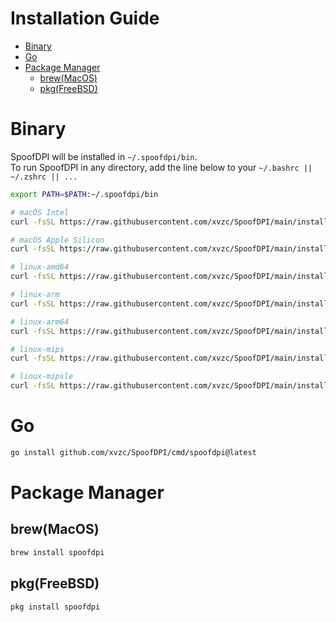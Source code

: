 # Installation Guide
<!--ts-->
   * [Binary](#binary)
   * [Go](#go)
   * [Package Manager](#package-manager)
      * [brew(MacOS)](#brew(MacOS))
      * [pkg(FreeBSD)](#pkg(freebsd))
<!--te-->

# Binary
SpoofDPI will be installed in `~/.spoofdpi/bin`.  
To run SpoofDPI in any directory, add the line below to your `~/.bashrc || ~/.zshrc || ...`
```bash
export PATH=$PATH:~/.spoofdpi/bin
```
```bash
# macOS Intel
curl -fsSL https://raw.githubusercontent.com/xvzc/SpoofDPI/main/install.sh | bash -s darwin-amd64

# macOS Apple Silicon
curl -fsSL https://raw.githubusercontent.com/xvzc/SpoofDPI/main/install.sh | bash -s darwin-arm64

# linux-amd64
curl -fsSL https://raw.githubusercontent.com/xvzc/SpoofDPI/main/install.sh | bash -s linux-amd64

# linux-arm
curl -fsSL https://raw.githubusercontent.com/xvzc/SpoofDPI/main/install.sh | bash -s linux-arm

# linux-arm64
curl -fsSL https://raw.githubusercontent.com/xvzc/SpoofDPI/main/install.sh | bash -s linux-arm64

# linux-mips
curl -fsSL https://raw.githubusercontent.com/xvzc/SpoofDPI/main/install.sh | bash -s linux-mips

# linux-mipsle
curl -fsSL https://raw.githubusercontent.com/xvzc/SpoofDPI/main/install.sh | bash -s linux-mipsle
```

# Go
```bash
go install github.com/xvzc/SpoofDPI/cmd/spoofdpi@latest
```

# Package Manager

## brew(MacOS)
```bash
brew install spoofdpi
```

## pkg(FreeBSD)
```bash
pkg install spoofdpi
```


